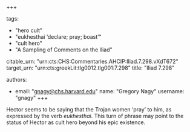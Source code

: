+++

tags:
- "hero cult"
- "eukhesthai ‘declare; pray; boast’"
- "cult hero"
- "A Sampling of Comments on the Iliad"

citable_urn: "urn:cts:CHS:Commentaries.AHCIP:Iliad.7.298.vXdT672"
target_urn: "urn:cts:greekLit:tlg0012.tlg001:7.298"
title: "Iliad 7.298"

authors:
- email: "gnagy@chs.harvard.edu"
  name: "Gregory Nagy"
  username: "gnagy"
+++

<p>Hector seems to be saying that the Trojan women ‘pray’ to him, as expressed by the verb <em>eukhesthai</em>. This turn of phrase may point to the status of Hector as cult hero beyond his epic existence.  </p>